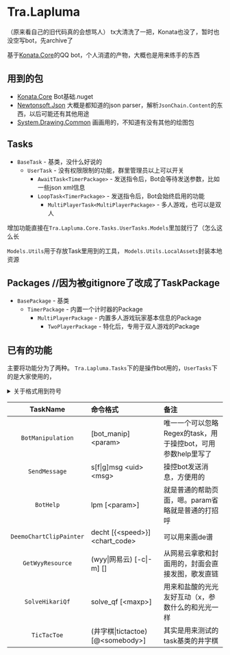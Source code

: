 # Tra.Lapluma

（原来看自己的旧代码真的会想骂人）
tx大清洗了一把，Konata也没了，暂时也没空写bot，先archive了

基于[Konata.Core](https://github.com/KonataDev/Konata.Core)的QQ bot，个人消遣的产物，大概也是用来练手的东西

## 用到的包
- [Konata.Core](https://github.com/KonataDev/Konata.Core) Bot基础.nuget
- [Newtonsoft.Json](https://www.newtonsoft.com/json) 大概是都知道的json parser，解析`JsonChain.Content`的东西，以后可能还有其他用途
- [System.Drawing.Common](https://www.nuget.org/packages/System.Drawing.Common) 画画用的，不知道有没有其他的绘图包

## Tasks
- `BaseTask` - 基类，没什么好说的
  - `UserTask` - 没有权限限制的功能，群里管理员以上可以开关
    - `AwaitTask<TimerPackage>` - 发送指令后，Bot会等待发送参数，比如一些json xml信息
    - `LoopTask<TimerPackage>` - 发送指令后，Bot会始终启用的功能
      - `MultiPlayerTask<MultiPlayerPackage>` - 多人游戏，也可以是双人

增加功能直接在`Tra.Lapluma.Core.Tasks.UserTasks.Models`里加就行了（怎么这么长

`Models.Utils`用于存放Task里用到的工具，
`Models.Utils.LocalAssets`封装本地资源

## Packages //因为被gitignore了改成了TaskPackage
- `BasePackage` - 基类
  - `TimerPackage` - 内置一个计时器的Package
    - `MultiPlayerPackage` - 内置多人游戏玩家基本信息的Package
      - `TwoPlayerPackage` - 特化后，专用于双人游戏的Package

## 已有的功能
主要将功能分为了两种。
`Tra.Lapluma.Tasks`下的是操作bot用的，`UserTasks`下的是大家使用的，

<details>
<summary>关于格式用到符号</summary>

符号|注释
---|---
`[]`|可省略
`<>`|参数
`\|`|或
`()`|通常用来限定`\|`的范围

</details>

TaskName|命令格式|备注
:-:|:--|:--
`BotManipulation`|[bot_manip] &lt;param&gt;|唯一一个可以忽略Regex的task，用于操控bot，可用参数help里写了
`SendMessage`|s[f\|g]msg &lt;uid&gt; &lt;msg&gt;|操控bot发送消息，方便用的
`BotHelp`|lpm [&lt;param&gt;]|就是普通的帮助页面，嗯。param省略就是普通的打招呼
`DeemoChartClipPainter`|decht [{&lt;speed&gt;}] <chart_code>|可以用来画de谱
`GetWyyResource`|(wyy\|网易云) [-c\|-m] [<url>]|从网易云拿歌和封面用的，封面会直接发图，歌发直链
`SolveHikariQf`|solve_qf [&lt;maxp&gt;]|用来和盐酸的光光友好互动（x，参数什么的和光光一样
`TicTacToe`|(井字棋\|tictactoe) [@&lt;somebody&gt;]|其实是用来测试的task基类的井字棋

